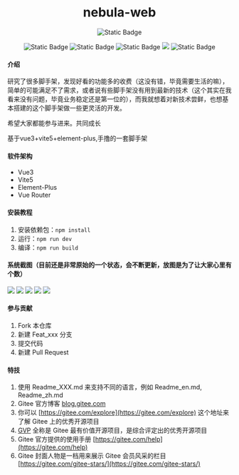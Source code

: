 
# <div align=center>nebula-web</div>

<div align=center>

  ![Static Badge](https://img.shields.io/badge/v0.0.1-white?style=flat&logo=nebula&label=nebula&color=%23FF0000)

  ![Static Badge](https://img.shields.io/badge/v20.11.1-white?style=flat&logoColor=%23339933&label=nodejs&color=%23339933)
  ![Static Badge](https://img.shields.io/badge/v10.5.0-white?style=flat&logo=npm&label=npm&color=%23CB3837)
  ![Static Badge](https://img.shields.io/badge/v3.4.21-white?style=flat&label=vue&color=%234FC08D)
  ![](https://img.shields.io/badge/v5.0.8-white?style=flat&logo=vue&label=vue%2Fcli&labelColor=%234FC08D)
  ![Static Badge](https://img.shields.io/badge/v5.2.4-white?style=flat&logo=vite&label=vite&color=%23646CFF)
</div>

#### 介绍
研究了很多脚手架，发现好看的功能多的收费（这没有错，毕竟需要生活的嘛），简单的可能满足不了需求，或者说有些脚手架没有用到最新的技术（这个其实在我看来没有问题，毕竟业务稳定还是第一位的），而我就想着对新技术尝鲜，也想基本搭建的这个脚手架做一些更灵活的开发。

希望大家都能参与进来。共同成长

基于vue3+vite5+element-plus,手撸的一套脚手架

#### 软件架构
* Vue3
* Vite5
* Element-Plus
* Vue Router

#### 安装教程

1.  安装依赖包：`npm install`
2.  运行：`npm run dev`
3.  编译：`npm run build`

#### 系统截图（目前还是非常原始的一个状态，会不断更新，放图是为了让大家心里有个数）
![](https://gitee.com/kushu001/pic-go-images/raw/master/images/20240327154001.png)
![](https://gitee.com/kushu001/pic-go-images/raw/master/images/20240327154025.png)
![](https://gitee.com/kushu001/pic-go-images/raw/master/images/20240328104431.png)
![](https://gitee.com/kushu001/pic-go-images/raw/master/images/20240328104501.png)
![](https://gitee.com/kushu001/pic-go-images/raw/master/images/20240401124418.png)
#### 参与贡献

1.  Fork 本仓库
2.  新建 Feat_xxx 分支
3.  提交代码
4.  新建 Pull Request


#### 特技

1.  使用 Readme\_XXX.md 来支持不同的语言，例如 Readme\_en.md, Readme\_zh.md
2.  Gitee 官方博客 [blog.gitee.com](https://blog.gitee.com)
3.  你可以 [https://gitee.com/explore](https://gitee.com/explore) 这个地址来了解 Gitee 上的优秀开源项目
4.  [GVP](https://gitee.com/gvp) 全称是 Gitee 最有价值开源项目，是综合评定出的优秀开源项目
5.  Gitee 官方提供的使用手册 [https://gitee.com/help](https://gitee.com/help)
6.  Gitee 封面人物是一档用来展示 Gitee 会员风采的栏目 [https://gitee.com/gitee-stars/](https://gitee.com/gitee-stars/)
